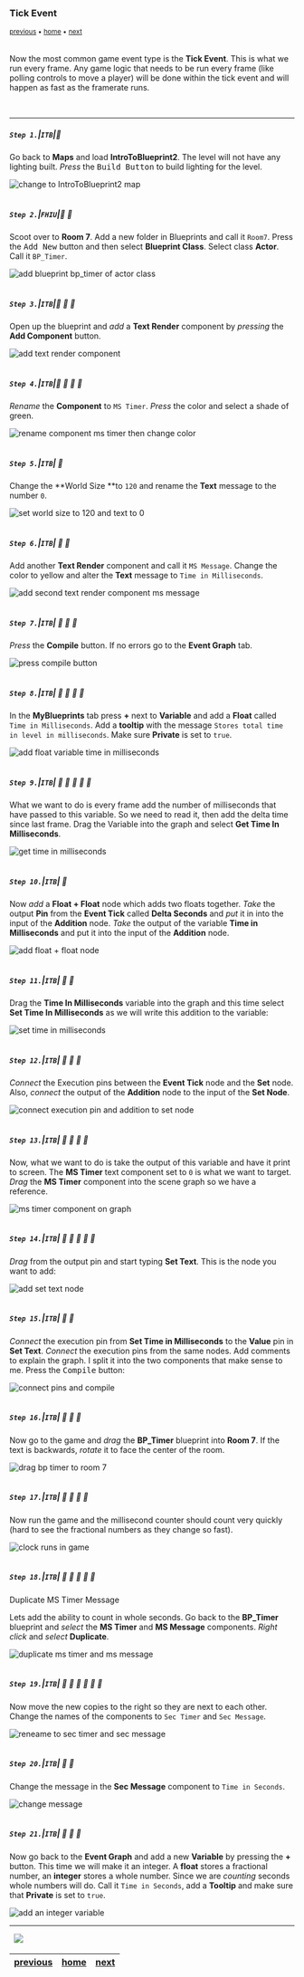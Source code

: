 <img src="https://via.placeholder.com/1000x4/45D7CA/45D7CA" alt="drawing" height="4px"/>

### Tick Event

<sub>[previous](../components/README.md#user-content-components) • [home](../README.md#user-content-ue4-blueprints) • [next](../tick-event-ii/README.md#user-content-tick-event-ii)</sub>

<img src="https://via.placeholder.com/1000x4/45D7CA/45D7CA" alt="drawing" height="4px"/>

Now the most common game event type is the **Tick Event**. This is what we run every frame. Any game logic that needs to be run every frame (like polling controls to move a player) will be done within the tick event and will happen as fast as the framerate runs.

<br>

---


##### `Step 1.`\|`ITB`|:small_blue_diamond:

Go back to **Maps** and load **IntroToBlueprint2**. The level will not have any lighting built. *Press* the <kbd>Build Button</kbd> to build lighting for the level.

![change to IntroToBlueprint2 map](images/ChangeRooms.jpg)

<img src="https://via.placeholder.com/500x2/45D7CA/45D7CA" alt="drawing" height="2px" alt = ""/>

##### `Step 2.`\|`FHIU`|:small_blue_diamond: :small_blue_diamond: 

Scoot over to **Room 7**. Add a new folder in Blueprints and call it `Room7`. Press the <kbd>Add New</kbd> button and then select **Blueprint Class**. Select class **Actor**. Call it `BP_Timer`.

![add blueprint bp_timer of actor class](images/AddNewBPActorRm7.jpg)

<img src="https://via.placeholder.com/500x2/45D7CA/45D7CA" alt="drawing" height="2px" alt = ""/>

##### `Step 3.`\|`ITB`|:small_blue_diamond: :small_blue_diamond: :small_blue_diamond:

Open up the blueprint and *add* a **Text Render** component by *pressing* the **Add Component** button.

![add text render component](images/AddTextRenderComponentRm7.jpg)

<img src="https://via.placeholder.com/500x2/45D7CA/45D7CA" alt="drawing" height="2px" alt = ""/>

##### `Step 4.`\|`ITB`|:small_blue_diamond: :small_blue_diamond: :small_blue_diamond: :small_blue_diamond:

*Rename* the **Component** to `MS Timer`. *Press* the color and select a shade of green.

![rename component ms timer then change color](images/RenameRecolorRm7.jpg)

<img src="https://via.placeholder.com/500x2/45D7CA/45D7CA" alt="drawing" height="2px" alt = ""/>

##### `Step 5.`\|`ITB`| :small_orange_diamond:

Change the **World Size **to `120` and rename the **Text** message to the number `0`.

![set world size to 120 and text to 0](images/WorldSize120Text0Rm7.jpg)

<img src="https://via.placeholder.com/500x2/45D7CA/45D7CA" alt="drawing" height="2px" alt = ""/>

##### `Step 6.`\|`ITB`| :small_orange_diamond: :small_blue_diamond:

Add another **Text Render** component and call it `MS Message`. Change the color to yellow and alter the **Text** message to `Time in Milliseconds`.

![add second text render component ms message](images/TimeInMillisecondTextRm7.jpg)

<img src="https://via.placeholder.com/500x2/45D7CA/45D7CA" alt="drawing" height="2px" alt = ""/>

##### `Step 7.`\|`ITB`| :small_orange_diamond: :small_blue_diamond: :small_blue_diamond:

*Press* the **Compile** button. If no errors go to the **Event Graph** tab.

![press compile button](images/CompileScriptRm7.jpg)

<img src="https://via.placeholder.com/500x2/45D7CA/45D7CA" alt="drawing" height="2px" alt = ""/>

##### `Step 8.`\|`ITB`| :small_orange_diamond: :small_blue_diamond: :small_blue_diamond: :small_blue_diamond:

In the **MyBlueprints** tab press **+** next to **Variable** and add a **Float** called `Time in Milliseconds`. Add a **tooltip** with the message `Stores total time in level in milliseconds`. Make sure **Private** is set to `true`.

![add float variable time in milliseconds](images/TimeInMillFloatRm7.jpg)

<img src="https://via.placeholder.com/500x2/45D7CA/45D7CA" alt="drawing" height="2px" alt = ""/>

##### `Step 9.`\|`ITB`| :small_orange_diamond: :small_blue_diamond: :small_blue_diamond: :small_blue_diamond: :small_blue_diamond:

What we want to do is every frame add the number of milliseconds that have passed to this variable. So we need to read it, then add the delta time since last frame. Drag the Variable into the graph and select **Get Time In Milliseconds**.

![get time in milliseconds](images/GetTimeInMSRm7.jpg)

<img src="https://via.placeholder.com/500x2/45D7CA/45D7CA" alt="drawing" height="2px" alt = ""/>

##### `Step 10.`\|`ITB`| :large_blue_diamond:

Now *add* a **Float + Float** node which adds two floats together. *Take* the output **Pin** from the **Event Tick** called **Delta Seconds** and *put* it in into the input of the **Addition** node. *Take* the output of the variable **Time in Milliseconds** and put it into the input of the **Addition** node.

![add float + float node](images/AdTimeUpRm7.jpg)

<img src="https://via.placeholder.com/500x2/45D7CA/45D7CA" alt="drawing" height="2px" alt = ""/>

##### `Step 11.`\|`ITB`| :large_blue_diamond: :small_blue_diamond: 

Drag the **Time In Milliseconds** variable into the graph and this time select **Set Time In Milliseconds** as we will write this addition to the variable:

![set time in milliseconds](images/SetTimeInMSRm7.jpg)

<img src="https://via.placeholder.com/500x2/45D7CA/45D7CA" alt="drawing" height="2px" alt = ""/>


##### `Step 12.`\|`ITB`| :large_blue_diamond: :small_blue_diamond: :small_blue_diamond: 

*Connect* the Execution pins between the **Event Tick** node and the **Set** node. Also, *connect* the output of the **Addition** node to the input of the **Set Node**.

![connect execution pin and addition to set node](images/SetExecutionAndMilliseconds.jpg)

<img src="https://via.placeholder.com/500x2/45D7CA/45D7CA" alt="drawing" height="2px" alt = ""/>

##### `Step 13.`\|`ITB`| :large_blue_diamond: :small_blue_diamond: :small_blue_diamond:  :small_blue_diamond: 

Now, what we want to do is take the output of this variable and have it print to screen. The **MS Timer** text component set to `0` is what we want to target. *Drag* the **MS Timer** component into the scene graph so we have a reference.

![ms timer component on graph](images/MSTimerRefRm7.jpg)

<img src="https://via.placeholder.com/500x2/45D7CA/45D7CA" alt="drawing" height="2px" alt = ""/>

##### `Step 14.`\|`ITB`| :large_blue_diamond: :small_blue_diamond: :small_blue_diamond: :small_blue_diamond:  :small_blue_diamond: 

*Drag* from the output pin and start typing **Set Text**. This is the node you want to add:

![add set text node](images/.SetTextMsRm7jpg)

<img src="https://via.placeholder.com/500x2/45D7CA/45D7CA" alt="drawing" height="2px" alt = ""/>

##### `Step 15.`\|`ITB`| :large_blue_diamond: :small_orange_diamond: 

*Connect* the execution pin from **Set Time in Milliseconds** to the **Value** pin in **Set Text**. *Connect* the execution pins from the same nodes. Add comments to explain the graph. I split it into the two components that make sense to me. Press the <kbd>Compile</kbd> button:

![connect pins and compile](images/AddCommentsPressCompileRm7Ms.jpg)

<img src="https://via.placeholder.com/500x2/45D7CA/45D7CA" alt="drawing" height="2px" alt = ""/>

##### `Step 16.`\|`ITB`| :large_blue_diamond: :small_orange_diamond:   :small_blue_diamond: 

Now go to the game and *drag* the **BP_Timer** blueprint into **Room 7**. If the text is backwards, *rotate* it to face the center of the room.

![drag bp timer to room 7](images/BPTimerInRoom7.jpg)

<img src="https://via.placeholder.com/500x2/45D7CA/45D7CA" alt="drawing" height="2px" alt = ""/>

##### `Step 17.`\|`ITB`| :large_blue_diamond: :small_orange_diamond: :small_blue_diamond: :small_blue_diamond:

Now run the game and the millisecond counter should count very quickly (hard to see the fractional numbers as they change so fast).

![clock runs in game](images/MillisecondTimer.gif)

<img src="https://via.placeholder.com/500x2/45D7CA/45D7CA" alt="drawing" height="2px" alt = ""/>

##### `Step 18.`\|`ITB`| :large_blue_diamond: :small_orange_diamond: :small_blue_diamond: :small_blue_diamond: :small_blue_diamond:

Duplicate MS Timer Message

Lets add the ability to count in whole seconds. Go back to the **BP_Timer** blueprint and *select* the **MS Timer** and **MS Message** components. *Right click* and *select* **Duplicate**.

![duplicate ms timer and ms message](images/DuplicateMSTimerMessageRm7.jpg)

<img src="https://via.placeholder.com/500x2/45D7CA/45D7CA" alt="drawing" height="2px" alt = ""/>

##### `Step 19.`\|`ITB`| :large_blue_diamond: :small_orange_diamond: :small_blue_diamond: :small_blue_diamond: :small_blue_diamond: :small_blue_diamond:

Now move the new copies to the right so they are next to each other. Change the names of the components to `Sec Timer` and `Sec Message`.

![reneame to sec timer and sec message](images/MoveAndRenameRm7.jpg)

<img src="https://via.placeholder.com/500x2/45D7CA/45D7CA" alt="drawing" height="2px" alt = ""/>

##### `Step 20.`\|`ITB`| :large_blue_diamond: :large_blue_diamond:
Change the message in the **Sec Message** component to `Time in Seconds`.

![change message](images/SecMessageTimeInSecsRm7.jpg)

<img src="https://via.placeholder.com/500x2/45D7CA/45D7CA" alt="drawing" height="2px" alt = ""/>

##### `Step 21.`\|`ITB`| :large_blue_diamond: :large_blue_diamond: :small_blue_diamond:

Now go back to the **Event Graph** and add a new **Variable** by pressing the **+** button. This time we will make it an integer. A **float** stores a fractional number, an **integer** stores a whole number. Since we are *counting* seconds whole numbers will do. Call it `Time in Seconds`, add a **Tooltip** and make sure that **Private** is set to `true`.

![add an integer variable](images/TimeInSecondsIntRm7.jpg)

___


<img src="https://via.placeholder.com/1000x4/dba81a/dba81a" alt="drawing" height="4px" alt = ""/>

<img src="https://via.placeholder.com/1000x100/45D7CA/000000/?text=Next Up - Tick Event II">

<img src="https://via.placeholder.com/1000x4/dba81a/dba81a" alt="drawing" height="4px" alt = ""/>

| [previous](../components/README.md#user-content-components)| [home](../README.md#user-content-ue4-blueprints) | [next](../tick-event-ii/README.md#user-content-tick-event-ii)|
|---|---|---|

